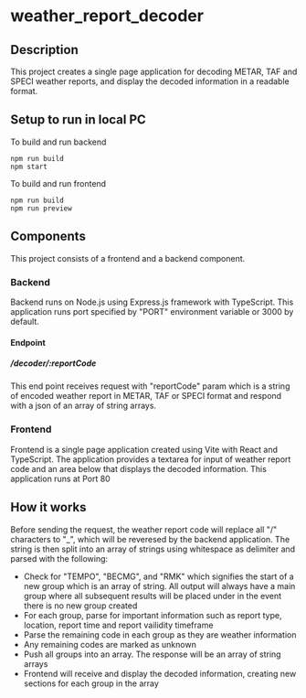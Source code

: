 # weather_report_decoder

## Description

This project creates a single page application for decoding METAR, TAF and SPECI weather reports, and display the decoded information in a readable format.

## Setup to run in local PC

To build and run backend

```
npm run build
npm start
```

To build and run frontend

```
npm run build
npm run preview
```

## Components

This project consists of a frontend and a backend component.

### Backend

Backend runs on Node.js using Express.js framework with TypeScript. This application runs port specified by "PORT" environment variable or 3000 by default.

#### Endpoint

##### /decoder/:reportCode

This end point receives request with "reportCode" param which is a string of encoded weather report in METAR, TAF or SPECI format and respond with a json of an array of string arrays.

### Frontend

Frontend is a single page application created using Vite with React and TypeScript. The application provides a textarea for input of weather report code and an area below that displays the decoded information. This application runs at Port 80

## How it works

Before sending the request, the weather report code will replace all "/" characters to "\_", which will be reveresed by the backend application. The string is then split into an array of strings using whitespace as delimiter and parsed with the following:

- Check for "TEMPO", "BECMG", and "RMK" which signifies the start of a new group which is an array of string. All output will always have a main group where all subsequent results will be placed under in the event there is no new group created
- For each group, parse for important information such as report type, location, report time and report vailidity timeframe
- Parse the remaining code in each group as they are weather information
- Any remaining codes are marked as unknown
- Push all groups into an array. The response will be an array of string arrays
- Frontend will receive and display the decoded information, creating new sections for each group in the array
